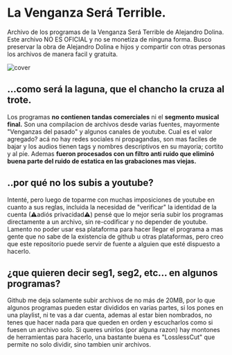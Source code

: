 # La Venganza Será Terrible.
Archivo de los programas de la Venganza Será Terrible de Alejandro Dolina. 
Este archivo NO ES OFICIAL y no se monetiza de ninguna forma.
Busco preservar la obra de Alejandro Dolina e hijos y compartir con otras personas los archivos de manera facil y gratuita.


![cover](https://user-images.githubusercontent.com/129971008/230121694-4c171696-2b0a-457e-b1ed-b0083489d38f.jpg)





## ...como será la laguna, que el chancho la cruza al trote.
Los programas __no contienen tandas comerciales__ ni el __segmento musical final.__ 
Son una compilacion de archivos desde varias fuentes, mayormente "Venganzas del pasado" y algunos canales de youtube. 
Cual es el valor agregado? acá no hay redes sociales ni propagandas, son mas faciles de bajar y los audios tienen tags y nombres descriptivos en su mayoria; cortito y al pie. Ademas __fueron procesados con un filtro anti ruido que eliminó buena parte del ruido de estatica en las grabaciones mas viejas.__

## ..por qué no los subis a youtube?
Intenté, pero luego de toparme con muchas imposiciones de youtube en cuanto a sus reglas, incluida la necesidad de "verificar" la identidad de la cuenta (⚠adiós privacidad⚠) pensé que lo mejor seria subir los programas directamente a un archivo, sin re-codificar y no depender de youtube. Lamento no poder usar esa plataforma para hacer llegar el programa a mas gente que no sabe de la existencia de github u otras plataformas, pero creo que este repositorio puede servir de fuente a alguien que esté dispuesto a hacerlo.

## ¿que quieren decir seg1, seg2, etc... en algunos programas?
Github me deja solamente subir archivos de no más de 20MB, por lo que algunos programas pueden estar divididos en varias partes, si los pones en una playlist, ni te vas a dar cuenta, ademas al estar bien nombrados, no tenes que hacer nada para que queden en orden y escucharlos como si fuesen un archivo solo. Si queres unirlos (por alguna razon) hay montones de herramientas para hacerlo, una bastante buena es "LosslessCut" que permite no solo dividir, sino tambien unir archivos.
